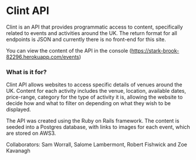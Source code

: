 # Clint API
Clint is an API that provides programmatic access to content, specifically related to events and activities around the UK.  The return format for all endpoints is JSON and currently there is no front-end for this site.

You can view the content of the API in the console (https://stark-brook-82296.herokuapp.com/events)

### What is it for?

Clint API allows websites to access specific details of venues around the UK.  Content for each activity includes the venue, location, available dates, price-range, category for the type of activity it is, allowing the website to decide how and what to filter on depending on what they wish to be displayed.

The API was created using the Ruby on Rails framework.  The content is seeded into a Postgres database, with links to images for each event, which are stored on AWS3.

Collaborators: Sam Worrall, Salome Lambermont, Robert Fishwick and Zoe Kavanagh
